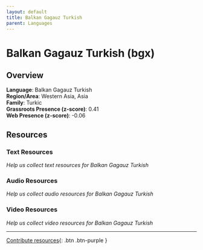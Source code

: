 ```yaml
---
layout: default
title: Balkan Gagauz Turkish
parent: Languages
---
```


# Balkan Gagauz Turkish (bgx)

## Overview

**Language**: Balkan Gagauz Turkish  
**Region/Area**: Western Asia, Asia  
**Family**: Turkic  
**Grassroots Presence (z-score)**: 0.41  
**Web Presence (z-score)**: -0.06  

## Resources

### Text Resources
*Help us collect text resources for Balkan Gagauz Turkish*

### Audio Resources
*Help us collect audio resources for Balkan Gagauz Turkish*

### Video Resources
*Help us collect video resources for Balkan Gagauz Turkish*

---

[Contribute resources](https://forms.office.com/e/1SfLJx3u1r){: .btn .btn-purple }
